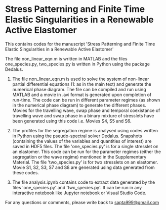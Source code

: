 # Stress Patterning and Finite Time Elastic Singularities in a Renewable Active Elastomer
This contains codes for the manuscript 'Stress Patterning and Finite Time Elastic Singularities in a Renewable Active Elastomer'

The file non_linear_eqn.m is written in MATLAB and the files one_species.py, two_species.py is written in Python using the package Dedalus.

1) The file non_linear_eqn.m is used to solve the system of non-linear partial differential equations (1: as in the main text) and generate the numerical phase diagram. The file can be compiled and run using MATLAB and a movie in .avi format is generated upon completion of run-time. The code can be run in different parameter regimes (as shown in the numerical phase diagram) to generate the different phases. Movies for the travelling wave, swap phase and temporal coexistance of travelling wave and swap phase in a binary mixture of stresslets have been generated using this code i.e. Movies S4, S5 and S6.

2) The profiles for the segregation regime is analysed using codes written in Python using the pseudo-spectral solver Dedalus. Snapshots (containing the values of the variables and quantities of interest) are saved in HDF5 files. The file 'one_species.py' is for a single stresslet on an elastomer. This code can be run for the parameter regimes (either the segregation or the wave regime) mentioned in the Supplementary Material. The file 'two_species.py' is for two stresslets on an elastomer. Movie S1, S2, S3, S7 and S8 are generated using data generated from these codes.

3) The file analysis.ipynb contains code to extract data generated by the files 'one_species.py' and 'two_species.py'. It can be run in any interactive notebook like Jupyter notebook or Visual Studio Code. 

For any questions or comments, please write back to sapta999@gmail.com 
